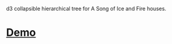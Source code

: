 d3 collapsible hierarchical tree for A Song of Ice and Fire houses.
# [Demo](https://aeternia-ua.github.io/ASoIaF-houses-Collapsible-tree-d3/)
